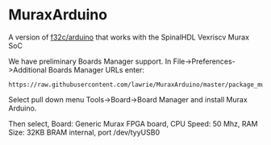# MuraxArduino
A version of [f32c/arduino](https://github.com/f32c/arduino) that works with the SpinalHDL Vexriscv Murax SoC

We have preliminary Boards Manager support.
In File->Preferences->Additional Boards Manager URLs enter:

    https://raw.githubusercontent.com/lawrie/MuraxArduino/master/package_murax_core_index.json

Select pull down menu Tools->Board->Board Manager
and install Murax Arduino.

Then select, Board: Generic Murax FPGA board, CPU Speed: 50 Mhz, RAM Size: 32KB BRAM internal, port /dev/tyyUSB0
